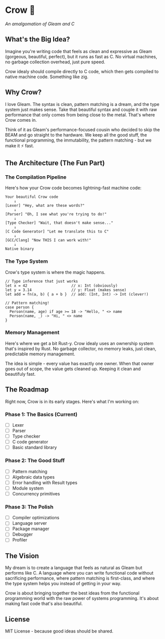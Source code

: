 # Crow 🌙

*An amalgomation of Gleam and C*

## What's the Big Idea?

Imagine you're writing code that feels as clean and expressive as Gleam (gorgeous, beautiful, perfect), but it runs as fast as C. No virtual machines, no garbage collection overhead, just pure speed.

Crow idealy should compile directly to C code, which then gets compiled to native machine code. Something like zig.

## Why Crow?

I love Gleam. The syntax is clean, pattern matching is a dream, and the type system just makes sense. Take that beautiful syntax and couple it with raw performance that only comes from being close to the metal. That's where Crow comes in.

Think of it as Gleam's performance-focused cousin who decided to skip the BEAM and go straight to the hardware. We keep all the good stuff, the functional programming, the immutability, the pattern matching - but we make it ⚡ fast.

## The Architecture (The Fun Part)

### The Compilation Pipeline

Here's how your Crow code becomes lightning-fast machine code:

```
Your beautiful Crow code
    ↓
[Lexer] "Hey, what are these words?"
    ↓
[Parser] "Oh, I see what you're trying to do!"
    ↓
[Type Checker] "Wait, that doesn't make sense..."
    ↓
[C Code Generator] "Let me translate this to C"
    ↓
[GCC/Clang] "Now THIS I can work with!"
    ↓
Native binary
```

### The Type System

Crow's type system is where the magic happens.

```crow
// Type inference that just works
let x = 42                    // x: Int (obviously)
let y = 3.14                  // y: Float (makes sense)
let add = fn(a, b) { a + b }  // add: (Int, Int) -> Int (clever!)

// Pattern matching!
case person {
  Person(name, age) if age >= 18 -> "Hello, " <> name
  Person(name, _) -> "Hi, " <> name
}
```

### Memory Management

Here's where we get a bit Rust-y. Crow idealy uses an ownership system that's inspired by Rust. No garbage collector, no memory leaks, just clean, predictable memory management.

The idea is simple - every value has exactly one owner. When that owner goes out of scope, the value gets cleaned up. Keeping it clean and beautifuly fast.

## The Roadmap

Right now, Crow is in its early stages. Here's what I'm working on:

### Phase 1: The Basics (Current)
- [ ] Lexer
- [ ] Parser
- [ ] Type checker
- [ ] C code generator
- [ ] Basic standard library

### Phase 2: The Good Stuff
- [ ] Pattern matching
- [ ] Algebraic data types
- [ ] Error handling with Result types
- [ ] Module system
- [ ] Concurrency primitives

### Phase 3: The Polish
- [ ] Compiler optimizations
- [ ] Language server
- [ ] Package manager
- [ ] Debugger
- [ ] Profiler

## The Vision

My dream is to create a language that feels as natural as Gleam but performs like C. A language where you can write functional code without sacrificing performance, where pattern matching is first-class, and where the type system helps you instead of getting in your way.

Crow is about bringing together the best ideas from the functional programming world with the raw power of systems programming. It's about making fast code that's also beautiful.

## License

MIT License - because good ideas should be shared.